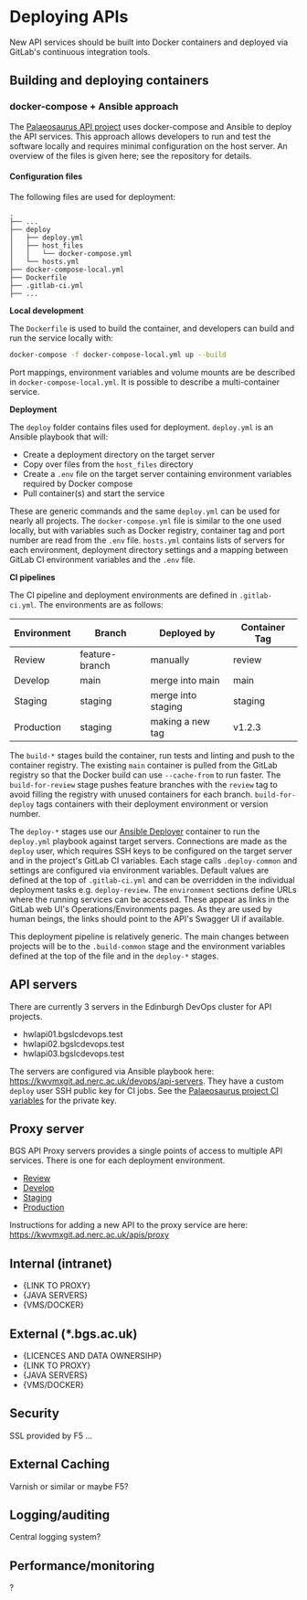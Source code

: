 # Deploying APIs

New API services should be built into Docker containers and deployed via GitLab's continuous integration tools.

## Building and deploying containers

### docker-compose + Ansible approach

The [Palaeosaurus API project](https://kwvmxgit.ad.nerc.ac.uk/apis/api-services/palaeosaurus-api) uses docker-compose and Ansible to deploy the API services.
This approach allows developers to run and test the software locally and requires minimal configuration on the host server.
An overview of the files is given here; see the repository for details.

#### Configuration files

The following files are used for deployment:

```
.
├── ...
├── deploy
│   ├── deploy.yml
│   ├── host_files
│   │   └── docker-compose.yml
│   └── hosts.yml
├── docker-compose-local.yml
├── Dockerfile
├── .gitlab-ci.yml
├── ...
```

**Local development**

The `Dockerfile` is used to build the container, and developers can build and run the service locally with:

```bash
docker-compose -f docker-compose-local.yml up --build
```

Port mappings, environment variables and volume mounts are be described in `docker-compose-local.yml`.  It is possible to describe a multi-container service.

**Deployment**

The `deploy` folder contains files used for deployment.  `deploy.yml` is an Ansible playbook that will:

+ Create a deployment directory on the target server
+ Copy over files from the `host_files` directory
+ Create a `.env` file on the target server containing environment variables required by Docker compose
+ Pull container(s) and start the service

These are generic commands and the same `deploy.yml` can be used for nearly all projects.  The `docker-compose.yml` file is similar to the one used locally, but with variables such as Docker registry, container tag and port number are read from the `.env` file.
`hosts.yml` contains lists of servers for each environment, deployment directory settings and a mapping between GitLab CI environment variables and the `.env` file.

**CI pipelines**

The CI pipeline and deployment environments are defined in `.gitlab-ci.yml`.  The environments are as follows:

| Environment | Branch | Deployed by | Container Tag |
| ------ | ------ | ------ | ------ |
| Review | feature-branch | manually | review | 
| Develop | main | merge into main | main |
| Staging | staging | merge into staging | staging |
| Production | staging | making a new tag |  v1.2.3 |

The `build-*` stages build the container, run tests and linting and push to the container registry.
The existing `main` container is pulled from the GitLab registry so that the Docker build can use `--cache-from` to run faster.
The `build-for-review` stage pushes feature branches with the `review` tag to avoid filling the registry with unused containers for each branch.
`build-for-deploy` tags containers with their deployment environment or version number.

The `deploy-*` stages use our [Ansible Deployer](https://kwvmxgit.ad.nerc.ac.uk/devops/ansible-deployer) container to run the `deploy.yml` playbook against target servers.
Connections are made as the `deploy` user, which requires SSH keys to be configured on the target server and in the project's GitLab CI variables.
Each stage calls `.deploy-common` and settings are configured via environment variables.  Default values are defined at the top of `.gitlab-ci.yml` and can be overridden in the individual deployment tasks e.g. `deploy-review`.
The `environment` sections define URLs where the running services can be accessed.
These appear as links in the GitLab web UI's Operations/Environments pages.
As they are used by human beings, the links should point to the API's Swagger UI if available.

This deployment pipeline is relatively generic.  The main changes between projects will be to the `.build-common` stage and the environment variables defined at the top of the file and in the `deploy-*` stages.

## API servers

There are currently 3 servers in the Edinburgh DevOps cluster for API projects.

+ hwlapi01.bgslcdevops.test
+ hwlapi02.bgslcdevops.test
+ hwlapi03.bgslcdevops.test

The servers are configured via Ansible playbook here: https://kwvmxgit.ad.nerc.ac.uk/devops/api-servers.
They have a custom `deploy` user SSH public key for CI jobs.  See the [Palaeosaurus project CI variables](https://kwvmxgit.ad.nerc.ac.uk/apis/api-services/palaeosaurus-api/-/settings/ci_cd) for the private key.


## Proxy server

BGS API Proxy servers provides a single points of access to multiple API services.  There is one for each deployment environment.

+ [Review](http://hwlapi01.bgslcdevops.test:9080)
+ [Develop](http://hwlapi01.bgslcdevops.test:8080)
+ [Staging](http://hwlapi02.bgslcdevops.test:8080)
+ [Production](http://hwlapi03.bgslcdevops.test:8080)

Instructions for adding a new API to the proxy service are here:
https://kwvmxgit.ad.nerc.ac.uk/apis/proxy

## Internal (intranet) 
	
* {LINK TO PROXY}
* {JAVA SERVERS}
* {VMS/DOCKER}
	
## External (*.bgs.ac.uk)

* {LICENCES AND DATA OWNERSIHP}
* {LINK TO PROXY}
* {JAVA SERVERS}
* {VMS/DOCKER}

## Security
	
SSL provided by F5 ...
		
## External Caching
		
Varnish or similar or maybe F5?

## Logging/auditing

Central logging system?

## Performance/monitoring

?
